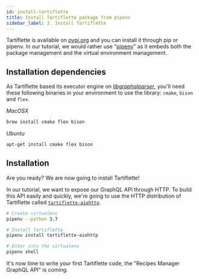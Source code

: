 ```yaml
---
id: install-tartiflette
title: Install Tartiflette package from pipenv
sidebar_label: 3. Install Tartiflette
---
```


Tartiflette is available on [pypi.org](https://pypi.org/project/tartiflette/) and you can install it through pip or pipenv. In our tutorial, we would rather use "[pipenv](https://docs.pipenv.org/)" as it embeds both the package management and the virtual environment management.

## Installation dependencies

As Tartiflette based its executor engine on *[libgraphqlparser](https://github.com/graphql/libgraphqlparser)*, you'll need these following binaries in your environment to use the library: `cmake`, `bison` and `flex`.

*MacOSX*
```bash
brew install cmake flex bison
```

*Ubuntu*
```bash
apt-get install cmake flex bison
```

## Installation

Are you ready? We are now going to install Tartiflette!

In our tutorial, we want to expose our GraphQL API through HTTP. To build this API easily and quickly, we're going to use the HTTP distribution of Tartiflette called [`tartiflette-aiohttp`](https://github.com/dailymotion/tartiflette-aiohttp).

```bash
# Create virtualenv
pipenv --python 3.7

# Install Tartiflette
pipenv install tartiflette-aiohttp

# Enter into the virtualenv
pipenv shell
```

It's now time to write your first Tartiflette code, the "Recipes Manager GraphQL API" is coming.